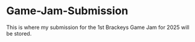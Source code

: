 # Game-Jam-Submission
This is where my submission for the 1st Brackeys Game Jam for 2025 will be stored.
